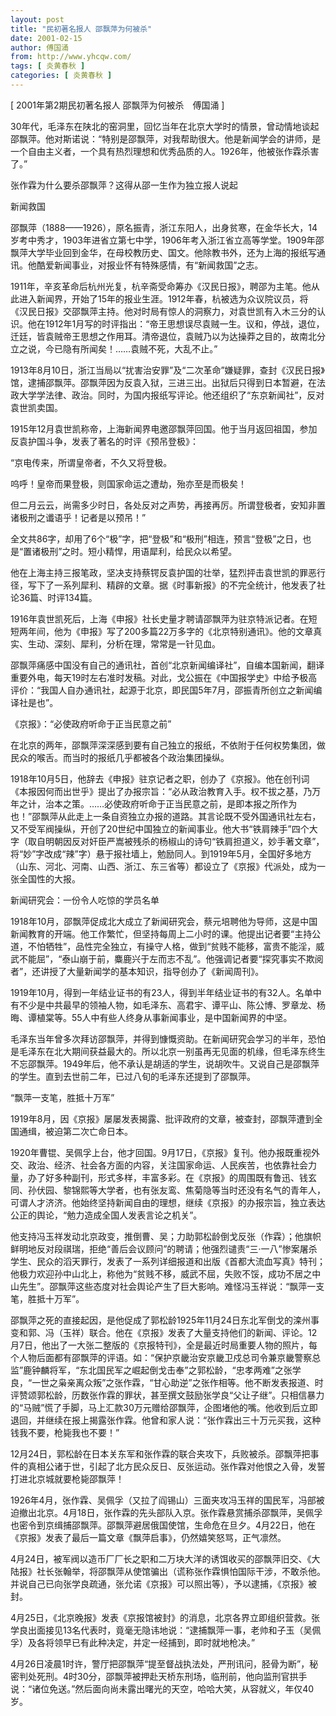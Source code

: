 ```yaml
---
layout: post
title: "民初著名报人 邵飘萍为何被杀"
date: 2001-02-15
author: 傅国涌
from: http://www.yhcqw.com/
tags: [ 炎黄春秋 ]
categories: [ 炎黄春秋 ]
---
```



[ 2001年第2期民初著名报人 邵飘萍为何被杀　傅国涌 ]


30年代，毛泽东在陕北的窑洞里，回忆当年在北京大学时的情景，曾动情地谈起邵飘萍。他对斯诺说：“特别是邵飘萍，对我帮助很大。他是新闻学会的讲师，是一个自由主义者，一个具有热烈理想和优秀品质的人。1926年，他被张作霖杀害了。”

张作霖为什么要杀邵飘萍？这得从邵一生作为独立报人说起

新闻救国


邵飘萍（1888——1926），原名振青，浙江东阳人，出身贫寒，在金华长大，14岁考中秀才，1903年进省立第七中学，1906年考入浙江省立高等学堂。1909年邵飘萍大学毕业回到金华，在母校教历史、国文。他除教书外，还为上海的报纸写通讯。他酷爱新闻事业，对报业怀有特殊感情，有“新闻救国”之志。


1911年，辛亥革命后杭州光复，杭辛斋受命筹办《汉民日报》，聘邵为主笔。他从此进入新闻界，开始了15年的报业生涯。1912年春，杭被选为众议院议员，将《汉民日报》交邵飘萍主持。他对时局有惊人的洞察力，对袁世凯有入木三分的认识。他在1912年1月写的时评指出：“帝王思想误尽袁贼一生。议和，停战，退位，迁廷，皆袁贼帝王思想之作用耳。清帝退位，袁贼乃以为达操莽之目的，故南北分立之说，今已隐有所闻矣！……袁贼不死，大乱不止。”


1913年8月10日，浙江当局以“扰害治安罪”及“二次革命”嫌疑罪，查封《汉民日报》馆，逮捕邵飘萍。邵飘萍因为反袁入狱，三进三出。出狱后只得到日本暂避，在法政大学学法律、政治。同时，为国内报纸写评论。他还组织了“东京新闻社”，反对袁世凯卖国。

1915年12月袁世凯称帝，上海新闻界电邀邵飘萍回国。他于当月返回祖国，参加反袁护国斗争，发表了著名的时评《预吊登极》：

“京电传来，所谓皇帝者，不久又将登极。

呜呼！皇帝而果登极，则国家命运之遭劫，殆亦至是而极矣！

但二月云云，尚需多少时日，各处反对之声势，再接再厉。所谓登极者，安知非置诸极刑之谶语乎！记者是以预吊！”

全文共86字，却用了6个“极”字，把“登极”和“极刑”相连，预言“登极”之日，也是“置诸极刑”之时。短小精悍，用语犀利，给民众以希望。


他在上海主持三报笔政，坚决支持蔡锷反袁护国的壮举，猛烈抨击袁世凯的罪恶行径，写下了一系列犀利、精辟的文章。据《时事新报》的不完全统计，他发表了社论36篇、时评134篇。


1916年袁世凯死后，上海《申报》社长史量才聘请邵飘萍为驻京特派记者。在短短两年间，他为《申报》写了200多篇22万多字的《北京特别通讯》。他的文章真实、生动、深刻、犀利，分析在理，常常是一针见血。


邵飘萍痛感中国没有自己的通讯社，首创“北京新闻编译社”，自编本国新闻，翻译重要外电，每天19时左右准时发稿。对此，戈公振在《中国报学史》中给予极高评价：“我国人自办通讯社，起源于北京，即民国5年7月，邵振青所创立之新闻编译社是也”。

《京报》：“必使政府听命于正当民意之前”

在北京的两年，邵飘萍深深感到要有自己独立的报纸，不依附于任何权势集团，做民众的喉舌。而当时的报纸几乎都被各个政治集团操纵。


1918年10月5日，他辞去《申报》驻京记者之职，创办了《京报》。他在创刊词《本报因何而出世乎》提出了办报宗旨：“必从政治教育入手。权不拔之基，乃万年之计，治本之策。……必使政府听命于正当民意之前，是即本报之所作为也！”邵飘萍从此走上一条自资独立办报的道路。其言论既不受外国通讯社左右，又不受军阀操纵，开创了20世纪中国独立的新闻事业。他大书“铁肩辣手”四个大字（取自明朝因反对奸臣严嵩被残杀的杨椒山的诗句“铁肩担道义，妙手著文章”，将“妙”字改成“辣”字）悬于报社墙上，勉励同人。到1919年5月，全国好多地方（山东、河北、河南、山西、浙江、东三省等）都设立了《京报》代派处，成为一张全国性的大报。

新闻研究会：一份令人吃惊的学员名单


1918年10月，邵飘萍促成北大成立了新闻研究会，蔡元培聘他为导师，这是中国新闻教育的开端。他工作繁忙，但坚持每周上二小时的课。他提出记者要“主持公道，不怕牺牲”，品性完全独立，有操守人格，做到“贫贱不能移，富贵不能淫，威武不能屈”，“泰山崩于前，麋鹿兴于左而志不乱”。他强调记者要“探究事实不欺阅者”，还讲授了大量新闻学的基本知识，指导创办了《新闻周刊》。


1919年10月，得到一年结业证书的有23人，得到半年结业证书的有32人。名单中有不少是中共最早的领袖人物，如毛泽东、高君宇、谭平山、陈公博、罗章龙、杨晦、谭植棠等。55人中有些人终身从事新闻事业，是中国新闻界的中坚。


毛泽东当年曾多次拜访邵飘萍，并得到慷慨资助。在新闻研究会学习的半年，恐怕是毛泽东在北大期间获益最大的。所以北京一别虽再无见面的机缘，但毛泽东终生不忘邵飘萍。1949年后，他不承认是胡适的学生，说胡吹牛。又说自己是邵飘萍的学生。直到去世前二年，已过八旬的毛泽东还提到了邵飘萍。

“飘萍一支笔，胜抵十万军”

1919年8月，因《京报》屡屡发表揭露、批评政府的文章，被查封，邵飘萍遭到全国通缉，被迫第二次亡命日本。


1920年曹锟、吴佩孚上台，他才回国。9月17日，《京报》复刊。他办报既重视外交、政治、经济、社会各方面的内容，关注国家命运、人民疾苦，也依靠社会力量，办了好多种副刊，形式多样，丰富多彩。在《京报》的周围既有鲁迅、钱玄同、孙伏园、黎锦熙等大学者，也有张友鸾、焦菊隐等当时还没有名气的青年人，可谓人才济济。他始终坚持新闻自由的理想，继续《京报》的办报宗旨，独立表达公正的舆论，“勉力造成全国人发表言论之机关”。


他支持冯玉祥发动北京政变，推倒曹、吴；力助郭松龄倒戈反张（作霖）；他旗帜鲜明地反对段祺瑞，拒绝“善后会议顾问”的聘请；他强烈谴责“三·一八”惨案屠杀学生、民众的滔天罪行，发表了一系列详细报道和出版《首都大流血写真》特刊；他极力欢迎孙中山北上，称他为“贫贱不移，威武不屈，失败不馁，成功不居之中山先生”。邵飘萍这些态度对社会舆论产生了巨大影响。难怪冯玉祥说：“飘萍一支笔，胜抵十万军”。


邵飘萍之死的直接起因，是他促成了郭松龄1925年11月24日东北军倒戈的滦州事变和郭、冯（玉祥）联合。他在《京报》发表了大量支持他们的新闻、评论。12月7日，他出了一大张二整版的《京报特刊》，全是最近时局重要人物的照片，每个人物后面都有邵飘萍的评语。如：“保护京畿治安京畿卫戍总司令兼京畿警察总监”鹿钟麟将军，“东北国民军之崛起倒戈击奉”之郭松龄，“忠孝两难”之张学良，“一世之枭亲离众叛”之张作霖，“甘心助逆”之张作相等。他不断发表报道、时评赞颂郭松龄，历数张作霖的罪状，甚至撰文鼓励张学良“父让子继”。只相信暴力的“马贼”慌了手脚，马上汇款30万元赠给邵飘萍，企图堵他的嘴。他收到后立即退回，并继续在报上揭露张作霖。他曾和家人说：“张作霖出三十万元买我，这种钱我不要，枪毙我也不要！”


12月24日，郭松龄在日本关东军和张作霖的联合夹攻下，兵败被杀。邵飘萍把事件的真相公诸于世，引起了北方民众反日、反张运动。张作霖对他恨之入骨，发誓打进北京城就要枪毙邵飘萍！


1926年4月，张作霖、吴佩孚（又拉了阎锡山）三面夹攻冯玉祥的国民军，冯部被迫撤出北京。4月18日，张作霖的先头部队入京。张作霖悬赏捕杀邵飘萍，吴佩孚也密令到京缉捕邵飘萍。邵飘萍避居俄国使馆，生命危在旦夕。4月22日，他在《京报》发表了最后一篇文章《飘萍启事》，仍然嬉笑怒骂，正气凛然。


4月24日，被军阀以造币厂厂长之职和二万块大洋的诱饵收买的邵飘萍旧交、《大陆报》社长张翰举，将邵飘萍从使馆骗出（谎称张作霖惧怕国际干涉，不敢杀他。并说自己已向张学良疏通，张允诺《京报》可以照出等），予以逮捕，《京报》被封。


4月25日，《北京晚报》发表《京报馆被封》的消息，北京各界立即组织营救。张学良出面接见13名代表时，竟毫无隐讳地说：“逮捕飘萍一事，老帅和子玉（吴佩孚）及各将领早已有此种决定，并定一经捕到，即时就地枪决。”


4月26日凌晨1时许，警厅把邵飘萍“提至督战执法处，严刑讯问，胫骨为断”，秘密判处死刑。4时30分，邵飘萍被押赴天桥东刑场，临刑前，他向监刑官拱手说：“诸位免送。”然后面向尚未露出曙光的天空，哈哈大笑，从容就义，年仅40岁。


